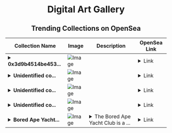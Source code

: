 <div align="center">

# Digital Art Gallery

## Trending Collections on OpenSea

| Collection Name                       | Image                                                                                     | Description                       | OpenSea Link                                                                                          |
|---------------------------------------|-------------------------------------------------------------------------------------------|-----------------------------------|--------------------------------------------------------------------------------------------------------|
| **<details><summary>0x3d9b4514be453...</summary>0x3d9b4514be45348139f5ee5927cc6cf7d2ad21b2</details>** | ![Image](https://i.seadn.io/s/raw/files/0120dbe70465f91ae019e541cba50a56.jpg?w=500&auto=format?w=200&auto=format) |  | <details><summary>Link</summary>[0x3d9b4514be45348139f5ee5927cc6cf7d2ad21b2](https://opensea.io/collection/0x3d9b4514be45348139f5ee5927cc6cf7d2ad21b2)</details> |
| **<details><summary>Unidentified co...</summary>Unidentified contract ee299c9a-b8fb-4a93-923d-1ffdd0336247</details>** | ![Image](https://i.seadn.io/s/raw/files/a837708742ad8afcb35eb60ba787976d.jpg?w=500&auto=format?w=200&auto=format) |  | <details><summary>Link</summary>[Unidentified contract ee299c9a-b8fb-4a93-923d-1ffdd0336247](https://opensea.io/collection/unidentified-contract-ee299c9a-b8fb-4a93-923d-1ffd)</details> |
| **<details><summary>Unidentified co...</summary>Unidentified contract 7de011de-5ab1-4f29-bcd9-2dcfb7c9f41d</details>** | ![Image](https://i.seadn.io/s/raw/files/e9acf51ddce687ccf33c485e916aec1b.jpg?w=500&auto=format?w=200&auto=format) |  | <details><summary>Link</summary>[Unidentified contract 7de011de-5ab1-4f29-bcd9-2dcfb7c9f41d](https://opensea.io/collection/unidentified-contract-7de011de-5ab1-4f29-bcd9-2dcf)</details> |
| **<details><summary>Unidentified co...</summary>Unidentified contract c445993a-4135-4e27-9e84-cff6619da992</details>** | ![Image](https://i.seadn.io/s/raw/files/a837708742ad8afcb35eb60ba787976d.jpg?w=500&auto=format?w=200&auto=format) |  | <details><summary>Link</summary>[Unidentified contract c445993a-4135-4e27-9e84-cff6619da992](https://opensea.io/collection/unidentified-contract-c445993a-4135-4e27-9e84-cff6)</details> |
| **<details><summary>Bored Ape Yacht...</summary>Bored Ape Yacht Club</details>** | ![Image](https://i.seadn.io/s/raw/files/2ffdd25738c15e7ac99adf164b98ff8d.png?w=500&auto=format?w=200&auto=format) | <details><summary>The Bored Ape Yacht Club is a ...</summary>The Bored Ape Yacht Club is a collection of 10,000 unique Bored Ape NFTs unique digital collectibles living on the Ethereum blockchain. Your Bored Ape doubles as your Yacht Club membership card, and grants access to members-only benefits, the first of which is access to THE BATHROOM, a collaborative graffiti board. Future areas and perks can be unlocked by the community through roadmap activation. Visit boredapeyachtclub.com for more details.</details> | <details><summary>Link</summary>[Bored Ape Yacht Club](https://opensea.io/collection/bored-ape-yacht-club-325)</details> |

</div>